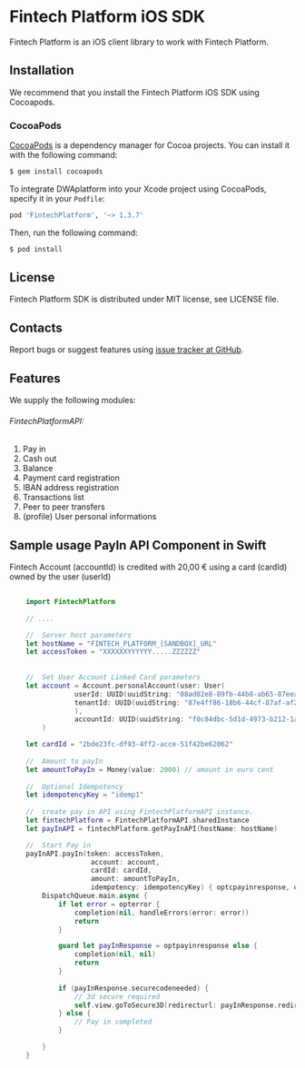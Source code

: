 Fintech Platform iOS SDK
=================================================
Fintech Platform is an iOS client library to work with Fintech Platform.

Installation
-------------------------------------------------
We recommend that you install the Fintech Platform iOS SDK using Cocoapods.

### CocoaPods

[CocoaPods](http://cocoapods.org) is a dependency manager for Cocoa projects. You can install it with the following command:

```bash
$ gem install cocoapods
```

To integrate DWAplatform into your Xcode project using CocoaPods, specify it in your `Podfile`:

```ruby
pod 'FintechPlatform', '~> 1.3.7'
```

Then, run the following command:

```bash
$ pod install
```



License
-------------------------------------------------
Fintech Platform SDK is distributed under MIT license, see LICENSE file.


Contacts
-------------------------------------------------
Report bugs or suggest features using
[issue tracker at GitHub](https://github.com/DWAplatform/dwaplatform-sdk-ios).

Features
-------------------------------------------------
We supply the following modules:

###### FintechPlatformAPI:

1. Pay in 
2. Cash out
3. Balance
4. Payment card registration
5. IBAN address registration
6. Transactions list
7. Peer to peer transfers
8. (profile) User personal informations

Sample usage PayIn API Component in Swift
-------------------------------------------------

Fintech Account (accountId) is credited with 20,00 € using a card (cardId) owned by the user (userId)
``` swift
    
    import FintechPlatform
    
    // ....

    //  Server host parameters
    let hostName = "FINTECH_PLATFORM_[SANDBOX]_URL"
    let accessToken = "XXXXXXYYYYYY.....ZZZZZZ"
    
    
    //  Set User Account Linked Card parameters
    let account = Account.personalAccount(user: User(
                userId: UUID(uuidString: "08ad02e8-89fb-44b8-ab65-87eea175adc2")!, 
                tenantId: UUID(uuidString: "87e4ff86-18b6-44cf-87af-af2411ab68c5")!
                ), 
                accountId: UUID(uuidString: "f0c84dbc-5d1d-4973-b212-1ac2cd34e5c3")!
        )

    let cardId = "2bde23fc-df93-4ff2-acce-51f42be62062"
    
    //  Amount to payIn
    let amountToPayIn = Money(value: 2000) // amount in euro cent
    
    //  Optional Idempotency
    let idempotencyKey = "idemp1"
    
    //  create pay in API using FintechPlatformAPI instance.
    let fintechPlatform = FintechPlatformAPI.sharedInstance
    let payInAPI = fintechPlatform.getPayInAPI(hostName: hostName)

    //  Start Pay in
    payInAPI.payIn(token: accessToken,
	                account: account,
	                cardId: cardId,
	                amount: amountToPayIn,
	                idempotency: idempotencyKey) { optcpayinresponse, opterror in
        DispatchQueue.main.async {
            if let error = opterror {
                completion(nil, handleErrors(error: error))
                return
            }

            guard let payInResponse = optpayinresponse else {
                completion(nil, nil)
                return
            }
        
            if (payInResponse.securecodeneeded) {
                // 3d secure required
                self.view.goToSecure3D(redirecturl: payInResponse.redirecturl ?? "")
            } else {
                // Pay in completed
            }

        }
    }

```

